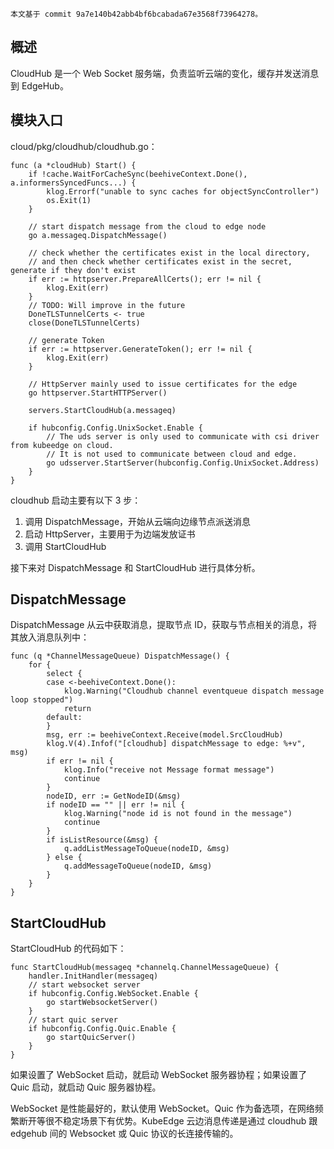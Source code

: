 ```本文基于 commit 9a7e140b42abb4bf6bcabada67e3568f73964278。```

## 概述

CloudHub 是一个 Web Socket 服务端，负责监听云端的变化，缓存并发送消息到 EdgeHub。

## 模块入口

cloud/pkg/cloudhub/cloudhub.go：
```
func (a *cloudHub) Start() {
	if !cache.WaitForCacheSync(beehiveContext.Done(), a.informersSyncedFuncs...) {
		klog.Errorf("unable to sync caches for objectSyncController")
		os.Exit(1)
	}

	// start dispatch message from the cloud to edge node
	go a.messageq.DispatchMessage()

	// check whether the certificates exist in the local directory,
	// and then check whether certificates exist in the secret, generate if they don't exist
	if err := httpserver.PrepareAllCerts(); err != nil {
		klog.Exit(err)
	}
	// TODO: Will improve in the future
	DoneTLSTunnelCerts <- true
	close(DoneTLSTunnelCerts)

	// generate Token
	if err := httpserver.GenerateToken(); err != nil {
		klog.Exit(err)
	}

	// HttpServer mainly used to issue certificates for the edge
	go httpserver.StartHTTPServer()

	servers.StartCloudHub(a.messageq)

	if hubconfig.Config.UnixSocket.Enable {
		// The uds server is only used to communicate with csi driver from kubeedge on cloud.
		// It is not used to communicate between cloud and edge.
		go udsserver.StartServer(hubconfig.Config.UnixSocket.Address)
	}
}
```

cloudhub 启动主要有以下 3 步：
1. 调用 DispatchMessage，开始从云端向边缘节点派送消息
2. 启动 HttpServer，主要用于为边端发放证书
3. 调用 StartCloudHub

接下来对 DispatchMessage 和 StartCloudHub 进行具体分析。

## DispatchMessage

DispatchMessage 从云中获取消息，提取节点 ID，获取与节点相关的消息，将其放入消息队列中：
```
func (q *ChannelMessageQueue) DispatchMessage() {
	for {
		select {
		case <-beehiveContext.Done():
			klog.Warning("Cloudhub channel eventqueue dispatch message loop stopped")
			return
		default:
		}
		msg, err := beehiveContext.Receive(model.SrcCloudHub)
		klog.V(4).Infof("[cloudhub] dispatchMessage to edge: %+v", msg)
		if err != nil {
			klog.Info("receive not Message format message")
			continue
		}
		nodeID, err := GetNodeID(&msg)
		if nodeID == "" || err != nil {
			klog.Warning("node id is not found in the message")
			continue
		}
		if isListResource(&msg) {
			q.addListMessageToQueue(nodeID, &msg)
		} else {
			q.addMessageToQueue(nodeID, &msg)
		}
	}
}
```

## StartCloudHub

StartCloudHub 的代码如下：
```
func StartCloudHub(messageq *channelq.ChannelMessageQueue) {
	handler.InitHandler(messageq)
	// start websocket server
	if hubconfig.Config.WebSocket.Enable {
		go startWebsocketServer()
	}
	// start quic server
	if hubconfig.Config.Quic.Enable {
		go startQuicServer()
	}
}
```

如果设置了 WebSocket 启动，就启动 WebSocket 服务器协程；如果设置了 Quic 启动，就启动 Quic 服务器协程。

WebSocket 是性能最好的，默认使用 WebSocket。Quic 作为备选项，在网络频繁断开等很不稳定场景下有优势。KubeEdge 云边消息传递是通过 cloudhub 跟 edgehub 间的 Websocket 或 Quic 协议的长连接传输的。
